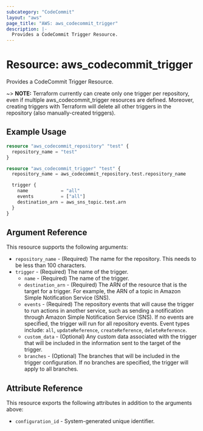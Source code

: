 ```yaml
---
subcategory: "CodeCommit"
layout: "aws"
page_title: "AWS: aws_codecommit_trigger"
description: |-
  Provides a CodeCommit Trigger Resource.
---
```


# Resource: aws_codecommit_trigger

Provides a CodeCommit Trigger Resource.

~> **NOTE:** Terraform currently can create only one trigger per repository, even if multiple aws_codecommit_trigger resources are defined. Moreover, creating triggers with Terraform will delete all other triggers in the repository (also manually-created triggers).

## Example Usage

```terraform
resource "aws_codecommit_repository" "test" {
  repository_name = "test"
}

resource "aws_codecommit_trigger" "test" {
  repository_name = aws_codecommit_repository.test.repository_name

  trigger {
    name            = "all"
    events          = ["all"]
    destination_arn = aws_sns_topic.test.arn
  }
}
```

## Argument Reference

This resource supports the following arguments:

* `repository_name` - (Required) The name for the repository. This needs to be less than 100 characters.
* `trigger` - (Required) The name of the trigger.
    * `name` - (Required) The name of the trigger.
    * `destination_arn` - (Required) The ARN of the resource that is the target for a trigger. For example, the ARN of a topic in Amazon Simple Notification Service (SNS).
    * `events` - (Required) The repository events that will cause the trigger to run actions in another service, such as sending a notification through Amazon Simple Notification Service (SNS). If no events are specified, the trigger will run for all repository events. Event types include: `all`, `updateReference`, `createReference`, `deleteReference`.
    * `custom_data` - (Optional) Any custom data associated with the trigger that will be included in the information sent to the target of the trigger.
    * `branches` - (Optional) The branches that will be included in the trigger configuration. If no branches   are specified, the trigger will apply to all branches.
    

## Attribute Reference

This resource exports the following attributes in addition to the arguments above:

* `configuration_id` - System-generated unique identifier.
